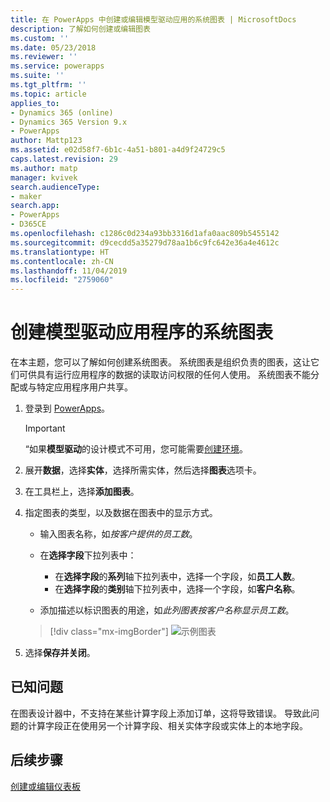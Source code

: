 ```yaml
---
title: 在 PowerApps 中创建或编辑模型驱动应用的系统图表 | MicrosoftDocs
description: 了解如何创建或编辑图表
ms.custom: ''
ms.date: 05/23/2018
ms.reviewer: ''
ms.service: powerapps
ms.suite: ''
ms.tgt_pltfrm: ''
ms.topic: article
applies_to:
- Dynamics 365 (online)
- Dynamics 365 Version 9.x
- PowerApps
author: Mattp123
ms.assetid: e02d58f7-6b1c-4a51-b801-a4d9f24729c5
caps.latest.revision: 29
ms.author: matp
manager: kvivek
search.audienceType:
- maker
search.app:
- PowerApps
- D365CE
ms.openlocfilehash: c1286c0d234a93bb3316d1afa0aac809b5455142
ms.sourcegitcommit: d9cecdd5a35279d78aa1b6c9fc642e36a4e4612c
ms.translationtype: HT
ms.contentlocale: zh-CN
ms.lasthandoff: 11/04/2019
ms.locfileid: "2759060"
---
```

# <a name="create-a-model-driven-app-system-chart"></a>创建模型驱动应用程序的系统图表

在本主题，您可以了解如何创建系统图表。 系统图表是组织负责的图表，这让它们可供具有运行应用程序的数据的读取访问权限的任何人使用。 系统图表不能分配或与特定应用程序用户共享。  
  
1. 登录到 [PowerApps](https://make.powerapps.com/?utm_source=padocs&utm_medium=linkinadoc&utm_campaign=referralsfromdoc)。  

    > [!IMPORTANT]
    > “如果**模型驱动**的设计模式不可用，您可能需要[创建环境](https://docs.microsoft.com/powerapps/administrator/create-environment)。     
  
2. 展开**数据**，选择**实体**，选择所需实体，然后选择**图表**选项卡。  
  
3.  在工具栏上，选择**添加图表**。  
  
4.  指定图表的类型，以及数据在图表中的显示方式。  
  
    -   输入图表名称，如*按客户提供的员工数*。  
  
    -   在**选择字段**下拉列表中： 
        - 在**选择字段**的**系列**轴下拉列表中，选择一个字段，如**员工人数**。  
        - 在**选择字段**的**类别**轴下拉列表中，选择一个字段，如**客户名称**。
  
    -   添加描述以标识图表的用途，如*此列图表按客户名称显示员工数*。 

    > [!div class="mx-imgBorder"] 
    > ![示例图表](media/sample-chart.png)
  
5.  选择**保存并关闭**。  

## <a name="known-issues"></a>已知问题  
在图表设计器中，不支持在某些计算字段上添加订单，这将导致错误。  导致此问题的计算字段正在使用另一个计算字段、相关实体字段或实体上的本地字段。

## <a name="next-steps"></a>后续步骤  
[创建或编辑仪表板](create-edit-dashboards.md)
